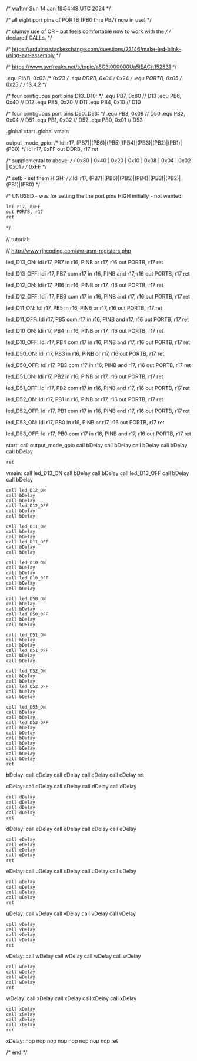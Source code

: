 /* wa1tnr  Sun 14 Jan 18:54:48 UTC 2024 */

/* all eight port pins of PORTB (PB0 thru PB7) now in use! */

/* clumsy use of OR - but feels comfortable now to work with the */
/* declared CALLs. */

/* https://arduino.stackexchange.com/questions/23146/make-led-blink-using-avr-assembly */

/* https://www.avrfreaks.net/s/topic/a5C3l000000Ua5lEAC/t152531 */

.equ PINB,  0x03  /* 0x23 */
.equ DDRB,  0x04  /* 0x24 */
.equ PORTB, 0x05  /* 0x25 */ /* 13.4.2 */

/* four contiguous port pins D13..D10: */
.equ PB7, 0x80 // D13
.equ PB6, 0x40 // D12
.equ PB5, 0x20 // D11
.equ PB4, 0x10 // D10

/* four contiguous port pins D50..D53: */
.equ PB3, 0x08 // D50
.equ PB2, 0x04 // D51
.equ PB1, 0x02 // D52
.equ PB0, 0x01 // D53

.global start
.global vmain

output_mode_gpio:
/*
    ldi r17, (PB7)|(PB6)|(PB5)|(PB4)|(PB3)|(PB2)|(PB1)|(PB0)
*/
    ldi r17, 0xFF
    out DDRB, r17
    ret

/* supplemental to above: */
/* 0x80 | 0x40 | 0x20 | 0x10 | 0x08 | 0x04 | 0x02 | 0x01 */
/* 0xFF */

/*  setb - set them HIGH: */
/*  ldi r17, (PB7)|(PB6)|(PB5)|(PB4)|(PB3)|(PB2)|(PB1)|(PB0) */

/*
    UNUSED - was for setting the the port pins HIGH initially - not wanted:

    ldi r17, 0xFF
    out PORTB, r17
    ret
*/

// tutorial:

// http://www.rjhcoding.com/avr-asm-registers.php


led_D13_ON:
    ldi r17, PB7
    in  r16, PINB
    or  r17, r16
    out PORTB, r17
    ret

led_D13_OFF:
    ldi r17, PB7
    com r17
    in  r16, PINB
    and r17, r16
    out PORTB, r17
    ret

led_D12_ON:
    ldi r17, PB6
    in  r16, PINB
    or  r17, r16
    out PORTB, r17
    ret

led_D12_OFF:
    ldi r17, PB6
    com r17
    in  r16, PINB
    and r17, r16
    out PORTB, r17
    ret

led_D11_ON:
    ldi r17, PB5
    in  r16, PINB
    or  r17, r16
    out PORTB, r17
    ret

led_D11_OFF:
    ldi r17, PB5
    com r17
    in  r16, PINB
    and r17, r16
    out PORTB, r17
    ret

led_D10_ON:
    ldi r17, PB4
    in  r16, PINB
    or  r17, r16
    out PORTB, r17
    ret

led_D10_OFF:
    ldi r17, PB4
    com r17
    in  r16, PINB
    and r17, r16
    out PORTB, r17
    ret

led_D50_ON:
    ldi r17, PB3
    in  r16, PINB
    or  r17, r16
    out PORTB, r17
    ret

led_D50_OFF:
    ldi r17, PB3
    com r17
    in  r16, PINB
    and r17, r16
    out PORTB, r17
    ret

led_D51_ON:
    ldi r17, PB2
    in  r16, PINB
    or  r17, r16
    out PORTB, r17
    ret

led_D51_OFF:
    ldi r17, PB2
    com r17
    in  r16, PINB
    and r17, r16
    out PORTB, r17
    ret

led_D52_ON:
    ldi r17, PB1
    in  r16, PINB
    or  r17, r16
    out PORTB, r17
    ret

led_D52_OFF:
    ldi r17, PB1
    com r17
    in  r16, PINB
    and r17, r16
    out PORTB, r17
    ret

led_D53_ON:
    ldi r17, PB0
    in  r16, PINB
    or  r17, r16
    out PORTB, r17
    ret

led_D53_OFF:
    ldi r17, PB0
    com r17
    in  r16, PINB
    and r17, r16
    out PORTB, r17
    ret

start:
    call output_mode_gpio
    call bDelay
    call bDelay
    call bDelay
    call bDelay
    call bDelay

    ret

vmain:
    call led_D13_ON
    call bDelay
    call bDelay
    call led_D13_OFF
    call bDelay
    call bDelay

    call led_D12_ON
    call bDelay
    call bDelay
    call led_D12_OFF
    call bDelay
    call bDelay

    call led_D11_ON
    call bDelay
    call bDelay
    call led_D11_OFF
    call bDelay
    call bDelay

    call led_D10_ON
    call bDelay
    call bDelay
    call led_D10_OFF
    call bDelay
    call bDelay

    call led_D50_ON
    call bDelay
    call bDelay
    call led_D50_OFF
    call bDelay
    call bDelay

    call led_D51_ON
    call bDelay
    call bDelay
    call led_D51_OFF
    call bDelay
    call bDelay

    call led_D52_ON
    call bDelay
    call bDelay
    call led_D52_OFF
    call bDelay
    call bDelay

    call led_D53_ON
    call bDelay
    call bDelay
    call led_D53_OFF
    call bDelay
    call bDelay
    call bDelay
    call bDelay
    call bDelay
    call bDelay
    call bDelay
    ret

bDelay:
    call cDelay
    call cDelay
    call cDelay
    call cDelay
    ret

cDelay:
    call dDelay
    call dDelay
    call dDelay
    call dDelay

    call dDelay
    call dDelay
    call dDelay
    call dDelay
    ret

dDelay:
    call eDelay
    call eDelay
    call eDelay
    call eDelay

    call eDelay
    call eDelay
    call eDelay
    call eDelay
    ret

eDelay:
    call uDelay
    call uDelay
    call uDelay
    call uDelay

    call uDelay
    call uDelay
    call uDelay
    call uDelay
    ret

uDelay:
    call vDelay
    call vDelay
    call vDelay
    call vDelay

    call vDelay
    call vDelay
    call vDelay
    call vDelay
    ret

vDelay:
    call wDelay
    call wDelay
    call wDelay
    call wDelay

    call wDelay
    call wDelay
    call wDelay
    call wDelay
    ret

wDelay:
    call xDelay
    call xDelay
    call xDelay
    call xDelay

    call xDelay
    call xDelay
    call xDelay
    call xDelay
    ret

xDelay:
    nop
    nop
    nop
    nop
    nop
    nop
    nop
    nop
    ret

/* end */
